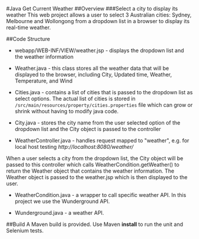 #Java Get Current Weather
##Overview
###Select a city to display its weather
This web project allows a user to select 3 Australian cities: Sydney, Melbourne and Wollongong from a dropdown list in a browser to display its real-time weather.
 
##Code Structure
- webapp/WEB-INF/VIEW/weather.jsp - displays the dropdown list and the weather information

- Weather.java - this class stores all the weather data that will be displayed to the browser, including City,
Updated time, Weather, Temperature, and Wind

-  Cities.java - contains a list of cities that is passed to the dropdown list as select options.  The actual list of cities is stored in `/src/main/resources/property/cities.properties` file which can grow or shrink without having to modify java code.

- City.java - stores the city name from the user selected option of the dropdown list and the City object is passed to the controller

- WeatherController.java - handles request mapped to "weather", e.g. for local host testing *http://localhost:8080/weather/*

When a user selects a city from the dropdown list, the City object will be passed to this controller which calls WeatherCondition.getWeather() to return the Weather object that contains the weather information.  The Weather object is passed to the weather.jsp which is then displayed to the user.

- WeatherCondition.java - a wrapper to call specific weather API.  In this project we use the Wunderground API.

- Wunderground.java - a weather API. 

##Build
A Maven build is provided.  Use Maven **install** to run the unit and Selenium tests.